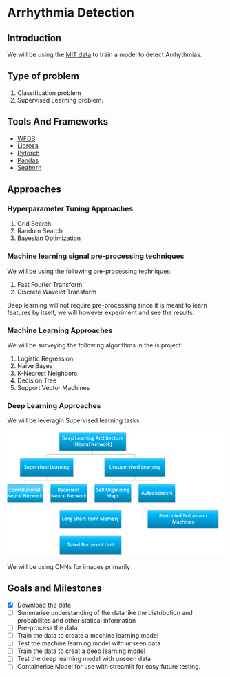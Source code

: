 # Arrhythmia Detection

## Introduction

We will be using the [MIT data](https://archive.physionet.org/physiobank/database/html/mitdbdir/mitdbdir.htm) to train a model to detect Arrhythmias.

## Type of problem

1. Classification problem
2. Supervised Learning problem.

## Tools And Frameworks
- [WFDB](https://wfdb.readthedocs.io/en/latest/)
- [Librosa](https://librosa.org/doc/latest/index.html)
- [Pytorch](https://pytorch.org/)
- [Pandas](https://pandas.pydata.org/)
- [Seaborn](https://seaborn.pydata.org/)

## Approaches
### Hyperparameter Tuning Approaches
1. Grid Search 
2. Random Search
3. Bayesian Optimization

### Machine learning signal pre-processing techniques
We will be using the following pre-processing techniques:

1. Fast Fourier Transform
2. Discrete Wavelet Transform

Deep learning will not require pre-processing since it is meant to learn features by itself, we will however experiment and see the results.
### Machine Learning Approaches

We will be surveying the following algorithms in the is project:

1. Logistic Regression
2. Naive Bayes
3. K-Nearest Neighbors
4. Decision Tree
5. Support Vector Machines

### Deep Learning Approaches

We will be leveragin Supervised learning tasks:

![Deep learning Architectures](./img/Screenshot%202023-06-01%20230540.png)

We will be using CNNs for images primarily

## Goals and Milestones

- [x] Download the data
- [ ] Summarise understanding of the data like the distribution and probabilites and other statical information
- [ ] Pre-process the data
- [ ] Train the data to create a machine learning model
- [ ] Test the machine learning model with unseen data
- [ ] Train the data to creat a deep learning model
- [ ] Test the deep learning model with unseen data
- [ ] Containerise Model for use with streamlit for easy future testing.
